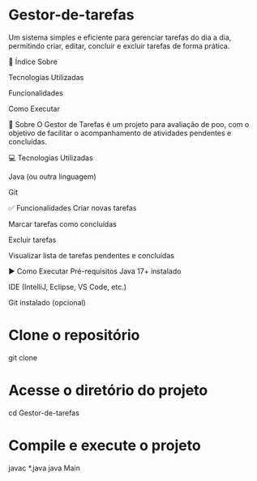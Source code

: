 # Gestor-de-tarefas
Um sistema simples e eficiente para gerenciar tarefas do dia a dia, permitindo criar, editar, concluir e excluir tarefas de forma prática. 

📝 Índice
Sobre

Tecnologias Utilizadas

Funcionalidades

Como Executar

📌 Sobre
O Gestor de Tarefas é um projeto para avaliação de poo, com o objetivo de facilitar o acompanhamento de atividades pendentes e concluídas. 

💻 Tecnologias Utilizadas

Java (ou outra linguagem)

Git

✅ Funcionalidades
 Criar novas tarefas

 Marcar tarefas como concluídas

 Excluir tarefas

 Visualizar lista de tarefas pendentes e concluídas

▶️ Como Executar
Pré-requisitos
 Java 17+ instalado

 IDE (IntelliJ, Eclipse, VS Code, etc.)

 Git instalado (opcional)

 # Clone o repositório
git clone 

# Acesse o diretório do projeto
cd Gestor-de-tarefas

# Compile e execute o projeto
javac *.java 
java Main

